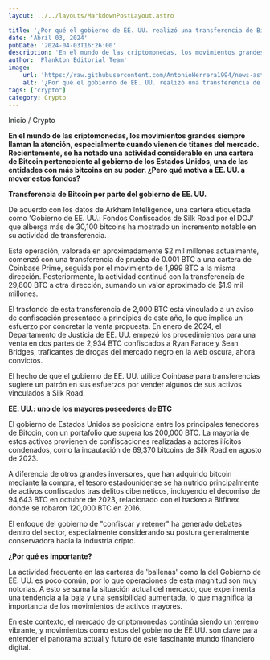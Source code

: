 ```yaml
---
layout: ../../layouts/MarkdownPostLayout.astro

title: '¿Por qué el gobierno de EE. UU. realizó una transferencia de Bitcoin de $2 mil millones?'
date: 'Abril 03, 2024'
pubDate: '2024-04-03T16:26:00'
description: 'En el mundo de las criptomonedas, los movimientos grandes siempre llaman la atención, especialmente cuando vienen de titanes del mercado.'
author: 'Plankton Editorial Team'
image:
    url: 'https://raw.githubusercontent.com/AntonioHerrera1994/news-astro/master/src/assets/crypto/crypto52.webp'
    alt: '¿Por qué el gobierno de EE. UU. realizó una transferencia de Bitcoin de $2 mil millones?'
tags: ["crypto"]
category: Crypto
---
```


<span><a href="/" style="text-decoration:none;color:#0F1416">Inicio</a> / <a href="/crypto" style="text-decoration:none;color:#0F1416">Crypto</a></span>


<p style="font-weight: bold;">En el mundo de las criptomonedas, los movimientos grandes siempre llaman la atención, especialmente cuando vienen de titanes del mercado. Recientemente, se ha notado una actividad considerable en una cartera de Bitcoin perteneciente al gobierno de los Estados Unidos, una de las entidades con más bitcoins en su poder. ¿Pero qué motiva a EE. UU. a mover estos fondos?</p>

**Transferencia de Bitcoin por parte del gobierno de EE. UU.**

De acuerdo con los datos de Arkham Intelligence, una cartera etiquetada como 'Gobierno de EE. UU.: Fondos Confiscados de Silk Road por el DOJ' que alberga más de 30,100 bitcoins ha mostrado un incremento notable en su actividad de transferencia.

Esta operación, valorada en aproximadamente $2 mil millones actualmente, comenzó con una transferencia de prueba de 0.001 BTC a una cartera de Coinbase Prime, seguida por el movimiento de 1,999 BTC a la misma dirección. Posteriormente, la actividad continuó con la transferencia de 29,800 BTC a otra dirección, sumando un valor aproximado de $1.9 mil millones.

El trasfondo de esta transferencia de 2,000 BTC está vinculado a un aviso de confiscación presentado a principios de este año, lo que implica un esfuerzo por concretar la venta propuesta. En enero de 2024, el Departamento de Justicia de EE. UU. empezó los procedimientos para una venta en dos partes de 2,934 BTC confiscados a Ryan Farace y Sean Bridges, traficantes de drogas del mercado negro en la web oscura, ahora convictos.

El hecho de que el gobierno de EE. UU. utilice Coinbase para transferencias sugiere un patrón en sus esfuerzos por vender algunos de sus activos vinculados a Silk Road.

**EE. UU.: uno de los mayores poseedores de BTC**

El gobierno de Estados Unidos se posiciona entre los principales tenedores de Bitcoin, con un portafolio que supera los 200,000 BTC. La mayoría de estos activos provienen de confiscaciones realizadas a actores ilícitos condenados, como la incautación de 69,370 bitcoins de Silk Road en agosto de 2023.

A diferencia de otros grandes inversores, que han adquirido bitcoin mediante la compra, el tesoro estadounidense se ha nutrido principalmente de activos confiscados tras delitos cibernéticos, incluyendo el decomiso de 94,643 BTC en octubre de 2023, relacionado con el hackeo a Bitfinex donde se robaron 120,000 BTC en 2016.

El enfoque del gobierno de "confiscar y retener" ha generado debates dentro del sector, especialmente considerando su postura generalmente conservadora hacia la industria cripto.

**¿Por qué es importante?**

La actividad frecuente en las carteras de 'ballenas' como la del Gobierno de EE. UU. es poco común, por lo que operaciones de esta magnitud son muy notorias. A esto se suma la situación actual del mercado, que experimenta una tendencia a la baja y una sensibilidad aumentada, lo que magnifica la importancia de los movimientos de activos mayores.

En este contexto, el mercado de criptomonedas continúa siendo un terreno vibrante, y movimientos como estos del gobierno de EE.UU. son clave para entender el panorama actual y futuro de este fascinante mundo financiero digital.
